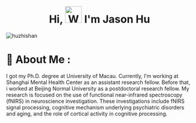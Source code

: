 <h1 align="center"> Hi, <img src="https://https://github.com/huzhishan/imgs/blob/main/gif/wave.gif" 
         alt="Waving hand animated gif"
         height="45"
         width="45" /> I'm Jason Hu</h1>

<p align="left"> <img src="https://komarev.com/ghpvc/?username=huzhishan&label=Views&color=blue&style=plastic&style=for-the-badge" alt="huzhishan" /> </p>

# 💫 About Me :
I got my Ph.D. degree at University of Macau. Currently, I’m working at Shanghai Mental Health Center as an assistant research fellow. Before that, i worked at Beijing Normal University as a postdoctoral research fellow. My research is focused on the use of functional near-infrared spectroscopy (fNIRS) in neuroscience investigation. These investigations include fNIRS signal processing, cognitive mechanism underlying psychiatric disorders and aging, and the role of cortical activity in cognitive processing.
